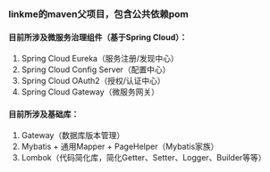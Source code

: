 ### linkme的maven父项目，包含公共依赖pom

#### 目前所涉及微服务治理组件（基于Spring Cloud）：

1. Spring Cloud Eureka（服务注册/发现中心）
2. Spring Cloud Config Server（配置中心）
3. Spring Cloud OAuth2（授权/认证中心）
4. Spring Cloud Gateway（微服务网关）

#### 目前所涉及基础库：

1. Gateway（数据库版本管理）
2. Mybatis + 通用Mapper + PageHelper（Mybatis家族）
3. Lombok（代码简化库，简化Getter、Setter、Logger、Builder等等）
